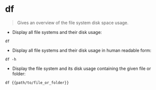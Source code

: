 # df

> Gives an overview of the file system disk space usage.

- Display all file systems and their disk usage:

`df`

- Display all file systems and their disk usage in human readable form:

`df -h`

- Display the file system and its disk usage containing the given file or folder:

`df {{path/to/file_or_folder}}`
